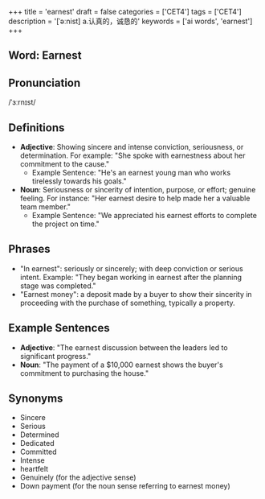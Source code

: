 +++
title = 'earnest'
draft = false
categories = ['CET4']
tags = ['CET4']
description = '[ˈəːnist] a.认真的，诚恳的'
keywords = ['ai words', 'earnest']
+++

## Word: Earnest

## Pronunciation
/ˈɜːrnɪst/

## Definitions
- **Adjective**: Showing sincere and intense conviction, seriousness, or determination. For example: "She spoke with earnestness about her commitment to the cause."
  - Example Sentence: "He's an earnest young man who works tirelessly towards his goals."
- **Noun**: Seriousness or sincerity of intention, purpose, or effort; genuine feeling. For instance: "Her earnest desire to help made her a valuable team member."
  - Example Sentence: "We appreciated his earnest efforts to complete the project on time."

## Phrases
- "In earnest": seriously or sincerely; with deep conviction or serious intent. Example: "They began working in earnest after the planning stage was completed."
- "Earnest money": a deposit made by a buyer to show their sincerity in proceeding with the purchase of something, typically a property.

## Example Sentences
- **Adjective**: "The earnest discussion between the leaders led to significant progress."
- **Noun**: "The payment of a $10,000 earnest shows the buyer's commitment to purchasing the house."

## Synonyms
- Sincere
- Serious
- Determined
- Dedicated
- Committed
- Intense
- heartfelt
- Genuinely (for the adjective sense)
- Down payment (for the noun sense referring to earnest money)
